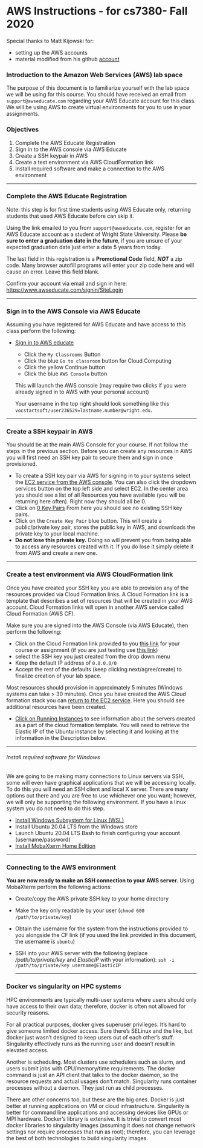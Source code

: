# AWS Instructions - for cs7380- Fall 2020
Special thanks to Matt Kijowski for:
* setting up the AWS accounts
* material modified from his github [account](https://github.com/mkijowski/aws-cf-templates/blob/master/COURSE-INSTRUCTIONS.md)

### Introduction to the Amazon Web Services (AWS) lab space
The purpose of this document is to familiarize yourself with the lab space we will be
using for this course.  You should have received an email from `support@awseducate.com`
regarding your AWS Educate account for this class.  We will be using AWS to
create virtual environments for you to use in your assignments.

### Objectives
1. Complete the AWS Educate Registration
2. Sign in to the AWS console via AWS Educate
3. Create a SSH keypair in AWS
4. Create a test environment via AWS CloudFormation link
5. Install required software and make a connection to the AWS environment

---

### Complete the AWS Educate Registration
Note: this step is for first time students using AWS Educate only, returning students that used AWS Educate before can
skip it.

Using the link emailed to you from `support@awseducate.com`, register for an 
AWS Educate account as a student of Wright State University.  Please **be sure to 
enter a graduation date in the future**, if you are unsure of your expected graduation 
date just enter a date 5 years from today.

The last field in this registration is a **Promotional Code** field, ***NOT*** a zip 
code.  Many browser autofill programs will enter your zip code here and will cause an error.  Leave this field blank.

Confirm your account via email and sign in here: https://www.awseducate.com/signin/SiteLogin

---

### Sign in to the AWS Console via AWS Educate
Assuming you have registered for AWS Educate and have access to this class 
perform the following:

* [Sign in to AWS educate](https://www.awseducate.com/signin/SiteLogin)
  * Click the `My Classrooms` Button
  * Click the blue `Go to classroom` button for Cloud Computing
  * Click the yellow Continue button
  * Click the blue `AWS Console` button  
  
  This will launch the AWS console (may require two
  clicks if you were already signed in to AWS with your personal account)
  
  Your username in the top right should look something like this
  `vocstartsoft/user236529=lastname.number@wright.edu`.

---

### Create a SSH keypair in AWS
You should be at the main AWS Console for your course.  If not follow the steps in the previous section.
Before you can create any resources in AWS you will first need an SSH key pair to secure them and sign in
once provisioned.

* To create a SSH key pair via AWS for signing in to your systems
  select the [EC2 service from the AWS console](https://console.aws.amazon.com/ec2/v2/home?region=us-east-1#Home:).
  You can also click the dropdown services button on the top left side and select EC2.
  In the center area you should see a list of all Resources you have
  available (you will be returning here often).  Right now they should all be 0.
* Click on [0 Key Pairs](https://console.aws.amazon.com/ec2/v2/home?region=us-east-1#KeyPairs:sort=keyName)
  From here you should see no existing SSH key pairs.  
* Click on the `Create Key Pair` blue button.  This will create a 
  public/private key pair, stores the public key in AWS, and downloads the
  private key to your local machine.  
* **Do not lose this private key.**  Doing so will prevent you from being
  able to access any resources created with it.  If you do lose it simply delete it
  from AWS and create a new one.

---

### Create a test environment via AWS CloudFormation link
Once you have created your SSH key you are able to provision any of the resources
provided via Cloud Formation links.  A Cloud Formation link is a template that describes
a set of resources that will be created in your AWS account.  Cloud Formation links will 
open in another AWS service called Cloud Formation (AWS CF).

Make sure you are signed into the AWS Console (via AWS Educate), then perform the following:
* Click on the Cloud Formation link provided to you [this link]( https://console.aws.amazon.com/cloudformation/home?region=us-east-1#/stacks/new?stackName=ceg7380&templateURL=https:%2F%2Fwsu-cecs-cf-templates.s3.us-east-2.amazonaws.com%2Fcourse-templates%2Fceg7380.yml) for your course or assignment (if you are just testing use [this link](https://console.aws.amazon.com/cloudformation/home?region=us-east-1#/stacks/new?stackName=Ubuntu-template&templateURL=https:%2F%2Fwsu-cecs-cf-templates.s3.us-east-2.amazonaws.com%2Ftemplates%2FUbuntu.yml))
* select the SSH key you just created from the drop down menu
* Keep the default IP address of `0.0.0.0/0`
* Accept the rest of the defaults (keep clicking next/agree/create) to finalize creation of your lab space.

Most resources should provision in approximately 5 minutes (Windows systems can take > 30 minutes).
Once you have created the AWS Cloud formation stack you can [return to the EC2 service](https://console.aws.amazon.com/ec2/v2/home?region=us-east-1#Home:).
  Here you should see additional resources have been created. 
* [Click on Running Instances](https://console.aws.amazon.com/ec2/v2/home?region=us-east-1#Instances:sort=instanceState)
  to see information about the servers created as a part of the cloud formation
  template.  You will need to retrieve the Elastic IP of the Ubuntu instance by
  selecting it and looking at the information in the Description below.

---

###### Install required software for Windows
We are going to be making many connections to Linux servers via SSH, some will
even have graphical applications that we will be accessing locally.  To do this
you will need an SSH client and local X server.  There are many options out
there and you are free to use whichever one you want; however, we will only be
supporting the following environment. If you have a linux system you do not need to do this step.

* [Install Windows Subsystem for Linux (WSL)](https://docs.microsoft.com/en-us/windows/wsl/install-win10)
* Install Ubuntu 20.04 LTS from the Windows store
* Launch Ubuntu 20.04 LTS Bash to finish configuring your account
  (username/password)
* [Install MobaXterm Home Edition](https://mobaxterm.mobatek.net/download.html)

---

### Connecting to the AWS environment
**You are now ready to make an SSH connection to your AWS server.**  Using
MobaXterm perform the following actions:
* Create/copy the AWS private SSH key to your home directory
* Make the key only readable by your user (`chmod 600 /path/to/private/key`)
* Obtain the username for the system from the instructions provided to you alongside the CF link (if you used the link provided in this document, the username is `ubuntu`)
* SSH into your AWS server with the following (replace */path/to/private/key*
  and *ElasticIP* with your information):
  `ssh -i /path/to/private/key username@ElasticIP`
  
  ---
  
### Docker vs singularity on HPC systems
HPC environments are typically multi-user systems where users should only have access to their own data; therefore, docker is often not allowed for security reasons.

For all practical purposes, docker gives superuser privileges. It’s hard to give someone limited docker access. Sure there’s SELinux and the like, but docker just wasn’t designed to keep users out of each other’s stuff. Singularity effectively runs as the running user and doesn’t result in elevated access.

Another is scheduling. Most clusters use schedulers such as slurm, and users submit jobs with CPU/memory/time requirements. The docker command is just an API client that talks to the docker daemon, so the resource requests and actual usages don’t match. Singularity runs container processes without a daemon. They just run as child processes.

There are other concerns too, but these are the big ones. Docker is just better at running applications on VM or cloud infrastructure. Singularity is better for command line applications and accessing devices like GPUs or MPI hardware. Docker’s library is extensive. It is trivial to convert most docker libraries to singularity images (assuming it does not change network settings nor require processes that run as root); therefore, you can leverage the best of both technologies to build singularity images.
